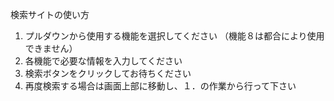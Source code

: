 検索サイトの使い方

1.	プルダウンから使用する機能を選択してください
（機能８は都合により使用できません）
3.	各機能で必要な情報を入力してください
4.	検索ボタンをクリックしてお待ちください
5.	再度検索する場合は画面上部に移動し、１．の作業から行って下さい
